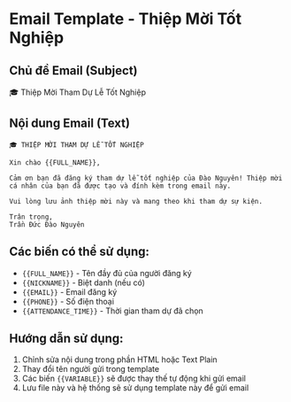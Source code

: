 # Email Template - Thiệp Mời Tốt Nghiệp

## Chủ đề Email (Subject)
🎓 Thiệp Mời Tham Dự Lễ Tốt Nghiệp

## Nội dung Email (Text)

```
🎓 THIỆP MỜI THAM DỰ LỄ TỐT NGHIỆP

Xin chào {{FULL_NAME}},

Cảm ơn bạn đã đăng ký tham dự lễ tốt nghiệp của Đào Nguyên! Thiệp mời cá nhân của bạn đã được tạo và đính kèm trong email này.

Vui lòng lưu ảnh thiệp mời này và mang theo khi tham dự sự kiện.

Trân trọng,
Trần Đức Đào Nguyên
```


## Các biến có thể sử dụng:

- `{{FULL_NAME}}` - Tên đầy đủ của người đăng ký
- `{{NICKNAME}}` - Biệt danh (nếu có)
- `{{EMAIL}}` - Email đăng ký
- `{{PHONE}}` - Số điện thoại
- `{{ATTENDANCE_TIME}}` - Thời gian tham dự đã chọn

## Hướng dẫn sử dụng:

1. Chỉnh sửa nội dung trong phần HTML hoặc Text Plain
2. Thay đổi tên người gửi trong template
3. Các biến `{{VARIABLE}}` sẽ được thay thế tự động khi gửi email
4. Lưu file này và hệ thống sẽ sử dụng template này để gửi email
